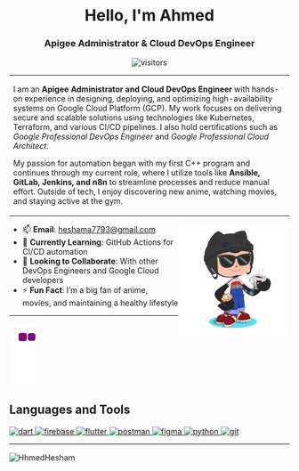 <h1 align="center">Hello, I'm Ahmed</h1>
<h3 align="center">Apigee Administrator & Cloud DevOps Engineer</h3>

<p align="center">
  <img alt="visitors" src="https://gpvc.arturio.dev/HhmedHesham" />
</p>

<table>
  <tr>
    <td>
      <p>
        I am an <strong>Apigee Administrator and Cloud DevOps Engineer</strong> with hands-on experience in designing, deploying, and optimizing high-availability systems on Google Cloud Platform (GCP). My work focuses on delivering secure and scalable solutions using technologies like Kubernetes, Terraform, and various CI/CD pipelines. I also hold certifications such as <em>Google Professional DevOps Engineer</em> and <em>Google Professional Cloud Architect</em>.
      </p>
      <p>
        My passion for automation began with my first C++ program and continues through my current role, where I utilize tools like <strong>Ansible, GitLab, Jenkins, and n8n</strong> to streamline processes and reduce manual effort. Outside of tech, I enjoy discovering new anime, watching movies, and staying active at the gym.
      </p>
    </td>
  </tr>
</table>

<img alt="Night Coding" src="https://raw.githubusercontent.com/AhmedFathyDev/AhmedFathyDev/main/GitHub.png" align="right" height="200"/>

- 📫 **Email**: [heshama7793@gmail.com](mailto:heshama7793@gmail.com)  
- 🌱 **Currently Learning**: GitHub Actions for CI/CD automation  
- 👯 **Looking to Collaborate**: With other DevOps Engineers and Google Cloud developers  
- ⚡ **Fun Fact**: I’m a big fan of anime, movies, and maintaining a healthy lifestyle  

---

<img src="https://github.com/HhmedHesham/HhmedHesham/blob/output/github-contribution-grid-snake.gif" alt="Snake" />

## Languages and Tools

<p align="left">
  <a href="https://dart.dev" target="_blank" rel="noreferrer">
    <img src="https://www.vectorlogo.zone/logos/dartlang/dartlang-icon.svg" alt="dart" width="40" height="40"/>
  </a>
  <a href="https://firebase.google.com/" target="_blank" rel="noreferrer">
    <img src="https://www.vectorlogo.zone/logos/firebase/firebase-icon.svg" alt="firebase" width="40" height="40"/>
  </a>
  <a href="https://flutter.dev" target="_blank" rel="noreferrer">
    <img src="https://www.vectorlogo.zone/logos/flutterio/flutterio-icon.svg" alt="flutter" width="40" height="40"/>
  </a>
  <a href="https://postman.com" target="_blank" rel="noreferrer">
    <img src="https://www.vectorlogo.zone/logos/getpostman/getpostman-icon.svg" alt="postman" width="40" height="40"/>
  </a>
  <a href="https://www.figma.com" target="_blank" rel="noreferrer">
    <img src="https://www.vectorlogo.zone/logos/figma/figma-icon.svg" alt="figma" width="40" height="40"/>
  </a>
  <a href="https://www.python.org" target="_blank" rel="noreferrer">
    <img src="https://www.vectorlogo.zone/logos/python/python-icon.svg" alt="python" width="40" height="40"/>
  </a>
  <a href="https://git-scm.com" target="_blank" rel="noreferrer">
    <img src="https://www.vectorlogo.zone/logos/git-scm/git-scm-icon.svg" alt="git" width="40" height="40"/>
  </a>
</p>

---

<p>
  <img align="center" src="https://github-readme-stats.vercel.app/api?username=HhmedHesham&show_icons=true" alt="HhmedHesham" />
</p>
